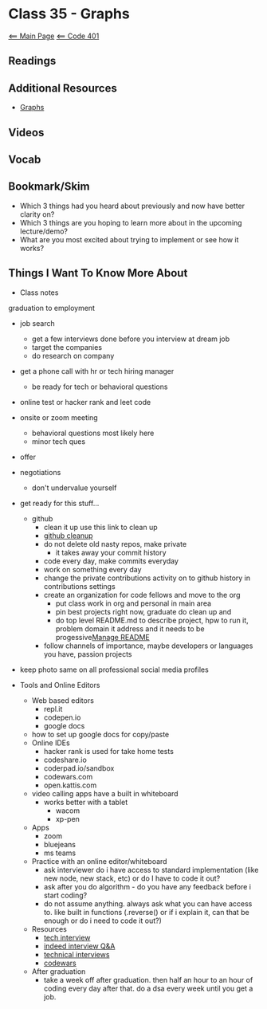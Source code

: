 # Class 35 - Graphs

[<== Main Page](../README.md)
[<== Code 401](../code401/code401.md)

## Readings

## Additional Resources

- [Graphs](https://codefellows.github.io/common_curriculum/data_structures_and_algorithms/Code_401/class-35/resources/graphs.html)

## Videos

## Vocab

## Bookmark/Skim

- Which 3 things had you heard about previously and now have better clarity on?
- Which 3 things are you hoping to learn more about in the upcoming lecture/demo?
- What are you most excited about trying to implement or see how it works?

## Things I Want To Know More About

- Class notes

graduation to employment

- job search
  - get a few interviews done before you interview at dream job
  - target the companies
  - do research on company
  
- get a phone call with hr or tech hiring manager
  - be ready for tech or behavioral questions

- online test or hacker rank and leet code

- onsite or zoom meeting
  - behavioral questions most likely here
  - minor tech ques

- offer

- negotiations
  - don't undervalue yourself

- get ready for this stuff...
  - github
    - clean it up use this link to clean up
    - [github cleanup](https://docs.github.com/en/account-and-profile/setting-up-and-managing-your-github-profile/customizing-your-profile)
    - do not delete old nasty repos, make private 
      - it takes away your commit history
    - code every day, make commits everyday
    - work on something every day
    - change the private contributions activity on to github history in contributions settings
    - create an organization for code fellows and move to the org
      - put class work in org and personal in main area
      - pin best projects right now, graduate do clean up and 
      - do top level README.md to describe project, hpw to run it, problem domain it address and it needs to be progessive[Manage README](https://docs.github.com/en/github/setting-up-and-managing-your-github-profile/customizing-your-profile/managing-your-profile-readme)
    - follow channels of importance, maybe developers or languages you have, passion projects

- keep photo same on all professional social media profiles

- Tools and Online Editors
  - Web based editors
    - repl.it
    - codepen.io
    - google docs
  - how to set up google docs for copy/paste
  - Online IDEs
    - hacker rank is used for take home tests
    - codeshare.io
    - coderpad.io/sandbox
    - codewars.com
    - open.kattis.com
  - video calling apps have a built in whiteboard
    - works better with a tablet
      - wacom
      - xp-pen
  - Apps
    - zoom
    - bluejeans
    - ms teams
  - Practice with an online editor/whiteboard
    - ask interviewer do i have access to standard implementation (like new node, new stack, etc) or do I have to code it out?
    - ask after you do algorithm - do you have any feedback before i start coding?
    - do not assume anything. always ask what you can have access to. like built in functions (.reverse() or if i explain it, can that be enough or do i need to code it out?)
  - Resources
    - [tech interview](https://www.themuse.com/advice/how-to-ace-your-technical-interview)
    - [indeed interview Q&A](https://www.indeed.com/career-advice/interviewing/common-technical-interview-questions-and-answers)
    - [technical interviews](https://careerkarma.com/blog/technical-interviews/)
    - [codewars](http://www.codewars.com/r/RO4Krw)
  - After graduation
    - take a week off after graduation. then half an hour to an hour of coding every day after that. do a dsa every week until you get a job.
